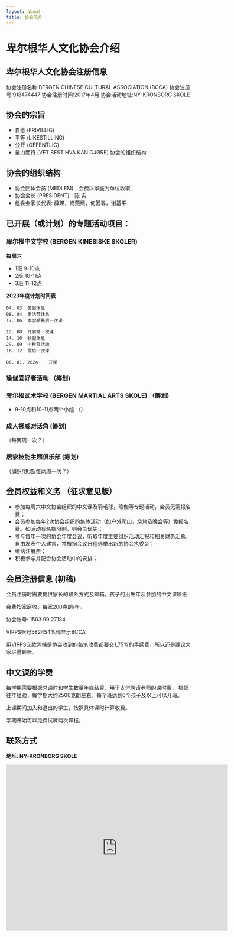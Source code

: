 ```yaml
---
layout: about
title: 协会简介
---
```


卑尔根华人文化协会介绍
=================

## 卑尔根华人文化协会注册信息
协会注册名称:BERGEN CHINESE CULTURAL ASSOCIATION (BCCA)
协会注册号:918474447
协会注册时间:2017年4月
协会活动地址:NY-KRONBORG SKOLE

## 协会的宗旨
* 自愿 (FRIVILLIG)
* 平等 (LIKESTILLING)
* 公开 (OFFENTLIG)
* 量力而行 (VET BEST HVA KAN GJØRE)
协会的组织结构

## 协会的组织结构
* 协会团体会员 (MEDLEM)：会费以家庭为单位收取
* 协会会长 (PRESIDENT)：陈 实
* 组委会家长代表: 薛瑛，尚燕燕，何晏春，谢基平

## 已开展（或计划）的专题活动项目： 

### 卑尔根中文学校 (BERGEN KINESISKE SKOLER)
**每周六**
* 1班 9-10点
* 2班 10-11点
* 3班 11-12点

**2023年度计划时间表**
```text
04. 03	冬假休息
08. 04	复活节休息
17. 06	本学期最后一次课
	
19. 08	开学第一次课
14. 10	秋假休息
29. 09 	中秋节活动
16. 12	最后一次课

06. 01. 2024	开学
```

### 瑜伽爱好者活动 （筹划)

### 卑尔根武术学校 (BERGEN MARTIAL ARTS SKOLE) （筹划)
* 9-10点和10-11点两个小组 （）

### 成人挪威对话角 (筹划)
（每两周一次？）

### 居家技能主题俱乐部 (筹划)
（编织/烘焙/每两周一次？）

## 会员权益和义务 （征求意见版）
* 参加每周六中文协会组织的中文课及羽毛球，瑜伽等专题活动，会员无需报名费；
* 会员参加每年2次协会组织的集体活动（如户外爬山，烧烤及晚会等）免报名费。如活动有名额限制，则会员优先；
* 参与每年一次的协会年度会议，听取年度主要组织活动汇报和相关财务汇总，自由发表个人建言，并根据会议日程选举出新的协会执委会；
* 缴纳注册费；
* 积极参与并配合协会活动中的安排；

## 会员注册信息 (初稿)
会员注册时需要提供家长的联系方式及邮箱，孩子的出生年及参加的中文课班级

会费按家庭收，每家200克朗/年。

协会账号: 1503 99 27184

VIPPS账号582454名称显示BCCA

用VIPPS交款弊端是协会收到的每笔收费都要交1,75%的手续费，所以还是建议大家尽量转账。 

## 中文课的学费
每学期需要根据总课时和学生数量年底结算，用于支付聘请老师的课时费， 根据往年经验，每学期大约2500克朗左右。每个班达到6个孩子及以上可以开班。

上课期间加入和退出的学生，按照具体课时计算收费。

学期开始可以免费试听两次课程。


## 联系方式
**地址: NY-KRONBORG SKOLE**
<br>
<div>
<iframe src="https://www.google.com/maps/embed?pb=!1m18!1m12!1m3!1d1972.2062086567596!2d5.334264829956057!3d60.37575338038446!2m3!1f0!2f0!3f0!3m2!1i1024!2i768!4f13.1!3m3!1m2!1s0x463cf95199e23901%3A0xd4e1a4248751e79c!2sNy-Krohnborg%20skole!5e0!3m2!1sno!2sno!4v1683927629013!5m2!1sno!2sno" width="600" height="450" style="border:0;" allowfullscreen="" loading="lazy" referrerpolicy="no-referrer-when-downgrade"></iframe>
</div>
